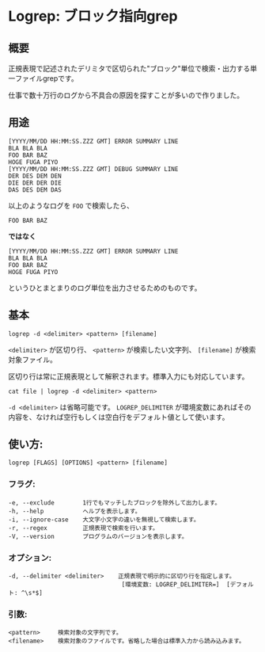 # Logrep: ブロック指向grep

## 概要

正規表現で記述されたデリミタで区切られた"ブロック"単位で検索・出力する単一ファイルgrepです。

仕事で数十万行のログから不具合の原因を探すことが多いので作りました。

## 用途

```
[YYYY/MM/DD HH:MM:SS.ZZZ GMT] ERROR SUMMARY LINE
BLA BLA BLA
FOO BAR BAZ
HOGE FUGA PIYO
[YYYY/MM/DD HH:MM:SS.ZZZ GMT] DEBUG SUMMARY LINE
DER DES DEM DEN
DIE DER DER DIE
DAS DES DEM DAS
```

以上のようなログを `FOO` で検索したら、

```
FOO BAR BAZ
```

**ではなく**

```
[YYYY/MM/DD HH:MM:SS.ZZZ GMT] ERROR SUMMARY LINE
BLA BLA BLA
FOO BAR BAZ
HOGE FUGA PIYO
```

というひとまとまりのログ単位を出力させるためのものです。

## 基本

    logrep -d <delimiter> <pattern> [filename]

`<delimiter>` が区切り行、 `<pattern>` が検索したい文字列、 `[filename]` が検索対象ファイル。

区切り行は常に正規表現として解釈されます。標準入力にも対応しています。

    cat file | logrep -d <delimiter> <pattern>

`-d <delimiter>` は省略可能です。 `LOGREP_DELIMITER` が環境変数にあればその内容を、なければ空行もしくは空白行をデフォルト値として使います。

## 使い方:

    logrep [FLAGS] [OPTIONS] <pattern> [filename]

### フラグ:

    -e, --exclude        1行でもマッチしたブロックを除外して出力します。
    -h, --help           ヘルプを表示します。
    -i, --ignore-case    大文字小文字の違いを無視して検索します。
    -r, --regex          正規表現で検索を行います。
    -V, --version        プログラムのバージョンを表示します。

### オプション:

    -d, --delimiter <delimiter>    正規表現で明示的に区切り行を指定します。
                                    [環境変数: LOGREP_DELIMITER=]  [デフォルト: ^\s*$]

### 引数:

    <pattern>     検索対象の文字列です。
    <filename>    検索対象のファイルです。省略した場合は標準入力から読み込みます。

